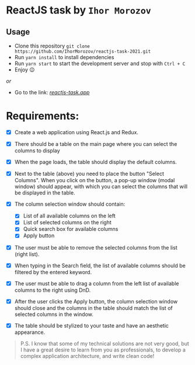# ReactJS task by `Ihor Morozov`
## Usage
* Clone this repository `git clone https://github.com/IhorMorozov/reactjs-task-2021.git`
* Run `yarn install` to install dependencies
* Run `yarn start` to start the development server and stop with `Ctrl + C`
* Enjoy 😉

*or*

* Go to the link: *[reactjs-task.app](https://reactjs-task-2021-ihormorozov.vercel.app/main)*

# Requirements:

- [x] Create a web application using React.js and Redux.
- [x] There should be a table on the main page where you can select the columns to display
- [x] When the page loads, the table should display the default columns.
- [x] Next to the table (above) you need to place the button "Select Columns". When you click on the button, a pop-up window (modal window) should appear, with which you can select the columns that will be displayed in the table.
- [x] The column selection window should contain:
  - [x] List of all available columns on the left
  - [x] List of selected columns on the right
  - [x] Quick search box for available columns
  - [x] Apply button
- [x] The user must be able to remove the selected columns from the list (right list).
- [x] When typing in the Search field, the list of available columns should be filtered by the entered keyword.
- [x] The user must be able to drag a column from the left list of available columns to the right using DnD.
- [x] After the user clicks the Apply button, the column selection window should close and the columns in the table should match the list of selected columns in the window.
- [x] The table should be stylized to your taste and have an aesthetic appearance.


> P.S. I know that some of my technical solutions are not very good, but I have a great desire to learn from you as professionals, to develop a complex application architecture, and write clean code!
